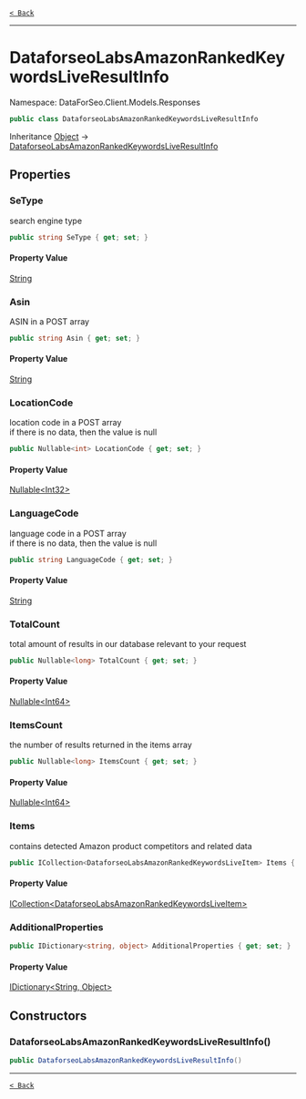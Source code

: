 [`< Back`](./)

---

# DataforseoLabsAmazonRankedKeywordsLiveResultInfo

Namespace: DataForSeo.Client.Models.Responses

```csharp
public class DataforseoLabsAmazonRankedKeywordsLiveResultInfo
```

Inheritance [Object](https://docs.microsoft.com/en-us/dotnet/api/system.object) → [DataforseoLabsAmazonRankedKeywordsLiveResultInfo](./dataforseo.client.models.responses.dataforseolabsamazonrankedkeywordsliveresultinfo)

## Properties

### **SeType**

search engine type

```csharp
public string SeType { get; set; }
```

#### Property Value

[String](https://docs.microsoft.com/en-us/dotnet/api/system.string)<br>

### **Asin**

ASIN in a POST array

```csharp
public string Asin { get; set; }
```

#### Property Value

[String](https://docs.microsoft.com/en-us/dotnet/api/system.string)<br>

### **LocationCode**

location code in a POST array
 <br>if there is no data, then the value is null

```csharp
public Nullable<int> LocationCode { get; set; }
```

#### Property Value

[Nullable&lt;Int32&gt;](https://docs.microsoft.com/en-us/dotnet/api/system.nullable-1)<br>

### **LanguageCode**

language code in a POST array
 <br>if there is no data, then the value is null

```csharp
public string LanguageCode { get; set; }
```

#### Property Value

[String](https://docs.microsoft.com/en-us/dotnet/api/system.string)<br>

### **TotalCount**

total amount of results in our database relevant to your request

```csharp
public Nullable<long> TotalCount { get; set; }
```

#### Property Value

[Nullable&lt;Int64&gt;](https://docs.microsoft.com/en-us/dotnet/api/system.nullable-1)<br>

### **ItemsCount**

the number of results returned in the items array

```csharp
public Nullable<long> ItemsCount { get; set; }
```

#### Property Value

[Nullable&lt;Int64&gt;](https://docs.microsoft.com/en-us/dotnet/api/system.nullable-1)<br>

### **Items**

contains detected Amazon product competitors and related data

```csharp
public ICollection<DataforseoLabsAmazonRankedKeywordsLiveItem> Items { get; set; }
```

#### Property Value

[ICollection&lt;DataforseoLabsAmazonRankedKeywordsLiveItem&gt;](./dataforseo.client.models.dataforseolabsamazonrankedkeywordsliveitem)<br>

### **AdditionalProperties**

```csharp
public IDictionary<string, object> AdditionalProperties { get; set; }
```

#### Property Value

[IDictionary&lt;String, Object&gt;](https://docs.microsoft.com/en-us/dotnet/api/system.collections.generic.idictionary-2)<br>

## Constructors

### **DataforseoLabsAmazonRankedKeywordsLiveResultInfo()**

```csharp
public DataforseoLabsAmazonRankedKeywordsLiveResultInfo()
```

---

[`< Back`](./)
